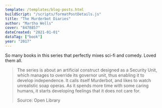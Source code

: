 ```yaml
---
template: /templates/blog-posts.html
buildScript: "/scripts/formatPostDetails.js"
title: "The Murderbot Diaries"
author: "Martha Wells"
cover: "8478857"
dateCreated: "2021-01-01"
dataTag: ["book"]
year: "2017"
---
```


So many books in this series that perfectly mixes sci-fi and comedy. Loved them all.

> The series is about an artificial construct designed as a Security Unit, which manages to override its governor unit, thus enabling it to develop independence. It calls itself Murderbot, and likes to watch unrealistic soap operas. As it spends more time with some caring humans, it starts developing feelings that it does not care for.
>
> Source: Open Library
